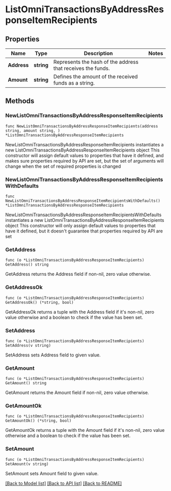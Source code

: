 # ListOmniTransactionsByAddressResponseItemRecipients

## Properties

Name | Type | Description | Notes
------------ | ------------- | ------------- | -------------
**Address** | **string** | Represents the hash of the address that receives the funds. | 
**Amount** | **string** | Defines the amount of the received funds as a string. | 

## Methods

### NewListOmniTransactionsByAddressResponseItemRecipients

`func NewListOmniTransactionsByAddressResponseItemRecipients(address string, amount string, ) *ListOmniTransactionsByAddressResponseItemRecipients`

NewListOmniTransactionsByAddressResponseItemRecipients instantiates a new ListOmniTransactionsByAddressResponseItemRecipients object
This constructor will assign default values to properties that have it defined,
and makes sure properties required by API are set, but the set of arguments
will change when the set of required properties is changed

### NewListOmniTransactionsByAddressResponseItemRecipientsWithDefaults

`func NewListOmniTransactionsByAddressResponseItemRecipientsWithDefaults() *ListOmniTransactionsByAddressResponseItemRecipients`

NewListOmniTransactionsByAddressResponseItemRecipientsWithDefaults instantiates a new ListOmniTransactionsByAddressResponseItemRecipients object
This constructor will only assign default values to properties that have it defined,
but it doesn't guarantee that properties required by API are set

### GetAddress

`func (o *ListOmniTransactionsByAddressResponseItemRecipients) GetAddress() string`

GetAddress returns the Address field if non-nil, zero value otherwise.

### GetAddressOk

`func (o *ListOmniTransactionsByAddressResponseItemRecipients) GetAddressOk() (*string, bool)`

GetAddressOk returns a tuple with the Address field if it's non-nil, zero value otherwise
and a boolean to check if the value has been set.

### SetAddress

`func (o *ListOmniTransactionsByAddressResponseItemRecipients) SetAddress(v string)`

SetAddress sets Address field to given value.


### GetAmount

`func (o *ListOmniTransactionsByAddressResponseItemRecipients) GetAmount() string`

GetAmount returns the Amount field if non-nil, zero value otherwise.

### GetAmountOk

`func (o *ListOmniTransactionsByAddressResponseItemRecipients) GetAmountOk() (*string, bool)`

GetAmountOk returns a tuple with the Amount field if it's non-nil, zero value otherwise
and a boolean to check if the value has been set.

### SetAmount

`func (o *ListOmniTransactionsByAddressResponseItemRecipients) SetAmount(v string)`

SetAmount sets Amount field to given value.



[[Back to Model list]](../README.md#documentation-for-models) [[Back to API list]](../README.md#documentation-for-api-endpoints) [[Back to README]](../README.md)


